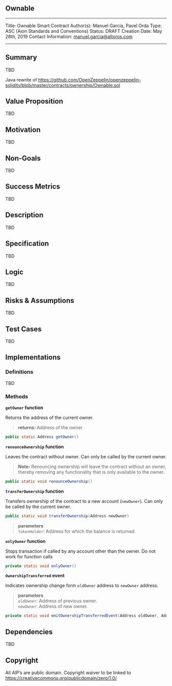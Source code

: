 ## Ownable

---
Title: Ownable Smart Contract
Author(s): Manuel Garcia, Pavel Orda
Type: ASC (Aion Standards and Conventions)
Status: DRAFT
Creation Date: May 28th, 2019
Contact Information: manuel.garcia@altoros.com

---

## Summary
TBD 

Java rewrite of https://github.com/OpenZeppelin/openzeppelin-solidity/blob/master/contracts/ownership/Ownable.sol
<!-- *  One sentence summary of the proposal -->

## Value Proposition 
TBD
<!-- *  Brief summary of what value this improvement provides to the overall Aion community. -->

## Motivation
TBD
<!-- * Explain the motivation for submitting this proposal. Who does it benefit and why is it needed? Provide any relevant data or research. -->

## Non-Goals
TBD
<!-- * Provide a brief explanation of what is out-of-scope for this proposal and what it is not designed to achieve. -->

## Success Metrics
TBD 
<!-- * If applicable, what metrics and benchmarks can be tracked to evaluate the success of this proposal. -->

## Description
TBD
<!-- *  Summary of the context and proposed improvement. -->
 
## Specification
TBD
<!-- * Technical specification of the proposed improvement containing the appropriate syntax and semantics. Should cover the various active implementations of Aion. -->

## Logic
TBD
<!-- * Walk-through of the design and specification considerations, choices and approach. Provide practical examples of similar implementations, feedback from the community and perspectives on possible concerns. -->

## Risks & Assumptions
TBD
<!-- * Breakdown potential risks introduced by this proposal. How does it affect compatibility? Are there any internal or external events that could threaten the effectiveness of this proposal? Provide mitigation strategies for all listed risks and identify any assumptions. -->

## Test Cases
TBD
<!-- * Provide test cases for the improvements implementation. Test cases are essential in “Core” improvement proposals. -->

## Implementations

### Definitions
TBD
<!-- * Proposed code to be implemented. This section must be complete and adopted for the AIP to be set to “Final”. Implementations must cover the majority of active Aion clients. -->

### Methods

**`getOwner` function**

Returns the address of the current owner.

> **returns:** Address of the owner

``` java
public static Address getOwner()
```

**`renounceOwnership` function**

Leaves the contract without owner.  Can only be called by the current owner.

> **Note:** Renouncing ownership will leave the contract without an owner,
thereby removing any functionality that is only available to the owner.


``` java
public static void renounceOwnership()
```

**`transferOwnership` function**

Transfers ownership of the contract to a new account (`newOwner`).
Can only be called by the current owner.

``` java
public static void transferOwnership(Address newOwner)
```
> **parameters**  
> `tokenHolder`: Address for which the balance is returned.


**`onlyOwner` function**

Stops transaction if called by any account other than the owner.
Do not work for function calls

``` java
private static void onlyOwner()
```


**`OwnershipTransferred` event** <a id="revokedoperator"></a>

Indicates ownership change form `oldOwner` address to `newOwner` address.

> **parameters**  
> `oldOwner`: Address of previous owner.  
> `newOwner`: Address of new owner.

``` java
private static void emitOwnershipTransferredEvent(Address oldOwner, Address newOwner)
```

## Dependencies
TBD 
<!-- * Identify any other AIP's, modules, libraries, or API's that are dependencies for this AIP to be implemented or achieve its value proposition. -->

## Copyright
 All AIP’s are public domain. Copyright waiver to be linked 
 to https://creativecommons.org/publicdomain/zero/1.0/
